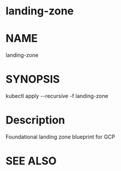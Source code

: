 landing-zone
==================================================

# NAME

  landing-zone

# SYNOPSIS

  kubectl apply --recursive -f landing-zone

# Description

Foundational landing zone blueprint for GCP

# SEE ALSO

